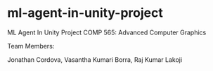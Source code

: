 # ml-agent-in-unity-project
ML Agent In Unity Project
COMP 565: Advanced Computer Graphics

Team Members:

Jonathan Cordova,   Vasantha Kumari Borra,   Raj Kumar Lakoji

